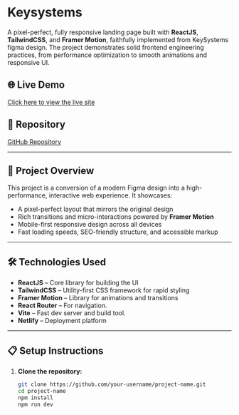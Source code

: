 # Keysystems

A pixel-perfect, fully responsive landing page built with **ReactJS**, **TailwindCSS**, and **Framer Motion**, faithfully implemented from KeySystems figma design. The project demonstrates solid frontend engineering practices, from performance optimization to smooth animations and responsive UI.

## 🌐 Live Demo

[Click here to view the live site](https://your-deployment-link.vercel.app)

## 📂 Repository

[GitHub Repository](https://github.com/your-username/project-name)

---

## 📌 Project Overview

This project is a conversion of a modern Figma design into a high-performance, interactive web experience. It showcases:

-   A pixel-perfect layout that mirrors the original design
-   Rich transitions and micro-interactions powered by **Framer Motion**
-   Mobile-first responsive design across all devices
-   Fast loading speeds, SEO-friendly structure, and accessible markup

---

## 🛠️ Technologies Used

-   **ReactJS** – Core library for building the UI
-   **TailwindCSS** – Utility-first CSS framework for rapid styling
-   **Framer Motion** – Library for animations and transitions
-   **React Router** – For navigation.
-   **Vite** – Fast dev server and build tool.
-   **Netlify** – Deployment platform

---

## 📋 Setup Instructions

1. **Clone the repository:**

    ```bash
    git clone https://github.com/your-username/project-name.git
    cd project-name
    npm install
    npm run dev
    ```
